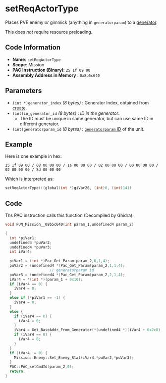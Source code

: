 # setReqActorType

Places PVE enemy *or* gimmick (anything in `generatorparam`) to a [generator](./create.md).

This does *not* require resource preloading.

## Code Information

- **Name**: `setReqActorType`
- **Scope**: Mission
- **PAC Instruction (Binary)**: `25 1f 09 00`
- **Assembly Address in Memory** : `0x8b5c640`

## Parameters

- `(int *)generator_index` *(8 bytes)* : Generator Index, obtained from [create](./create.md).
- `(int)in_generator_id` *(8 bytes)* : *ID in the generator*.
   - The ID must be unique in same generator, but can use same ID in different generator.
- `(int)generatorparam_id` *(8 bytes)* : [`generatorparam` ID](./guide/reference-table.md#generatorparam) of the unit.

## Example

Here is one example in hex:

```25 1f 09 00 / 08 00 00 00 / 1a 00 00 00 / 02 00 00 00 / 00 00 00 00 / 02 00 00 00 / 8d 00 00 00```

Which is interpreted as:

```c
setReqActorType(((global)int *)giVar26, (int)0, (int)141)
```

## Code

Ths PAC instruction calls this function (Decompiled by Ghidra):

```c
void FUN_Mission__08b5c640(int param_1,undefined4 param_2)

{
  int *piVar1;
  undefined4 *puVar2;
  undefined4 *puVar3;
  int iVar4;
  
  piVar1 = (int *)Pac_Get_Param(param_2,0,1,4);
  puVar2 = (undefined4 *)Pac_Get_Param(param_2,1,1,4);
                    // generatorparam id
  puVar3 = (undefined4 *)Pac_Get_Param(param_2,2,1,4);
  iVar4 = *(int *)(param_1 + 0x10);
  if (iVar4 == 0) {
    iVar4 = 0;
  }
  else if (*piVar1 == -1) {
    iVar4 = 0;
  }
  else {
    if (iVar4 == 0) {
      iVar4 = 0;
    }
    iVar4 = Get_BaseAddr_From_Generator(*(undefined4 *)(iVar4 + 0x2c8), *piVar1);
    if (iVar4 == 0) {
      iVar4 = 0;
    }
  }
  if (iVar4 != 0) {
    Mission::Enemy::Set_Enemy_Stat(iVar4,*puVar2,*puVar3);
  }
  PAC::PAC_setCmdId(param_2,0);
  return;
}
```

